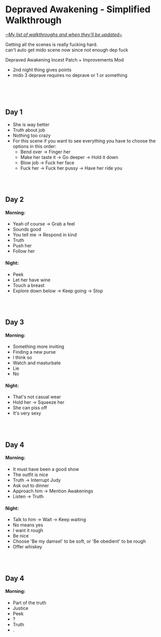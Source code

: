 # Depraved Awakening - Simplified Walkthrough
[*\~My list of walkthroughs and when they'll be updated\~*](https://www.patreon.com/maimlain)

Getting all the scenes is really fucking hard.  
can't auto get mido scene now since not enough dep fuck

Depraved Awakening Incest Patch + Improvements Mod
- 2nd night thing gives points
- mido 3 deprave requires no deprave or 1 or something

<br>
<br>
<br>

## Day 1
- She is way better
- Truth about job
- Nothing too crazy
- For this scene if you want to see everything you have to choose the options in this order:
  - Bend over -> Finger her
  - Make her taste it -> Go deeper -> Hold it down
  - Blow job -> Fuck her face
  - Fuck her -> Fuck her pussy -> Have her ride you

<br>
<br>

## Day 2
#### Morning:
- Yeah of course -> Grab a feel
- Sounds good
- You tell me -> Respond in kind
- Truth
- Push her
- Follow her

#### Night:
- Peek
- Let her have wine
- Touch a breast
- Explore down below -> Keep going -> Stop

<br>
<br>

## Day 3
#### Morning:
- Something more inviting
- Finding a new purse
- I think so
- Watch and masturbate
- Lie
- No

#### Night:
- That's not casual wear
- Hold her -> Squeeze her
- She can piss off
- It's very sexy

<br>
<br>

## Day 4
#### Morning:
- It must have been a good show
- The outfit is nice
- Truth -> Interrupt Judy
- Ask out to dinner
- Approach him -> Mention Awakenings
- Listen -> Truth

#### Night:
- Talk to him -> Wait -> Keep waiting
- No means yes
- I want it rough
- Be nice
- Choose 'Be my damsel' to be soft, or 'Be obedient' to be rough
- Offer whiskey

<br>
<br>

## Day 4
#### Morning:
- Part of the truth
- Justice
- Peek
- ?
- Truth
- .







